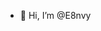 - 👋 Hi, I’m @E8nvy
<!---
- 👀 I’m interested in ...
- 🌱 I’m currently learning ...
- 💞️ I’m looking to collaborate on ...
- 📫 How to reach me ...
- 😄 Pronouns: ...
- ⚡ Fun fact: ...
--->
<!---
E8nvy/E8nvy is a ✨ special ✨ repository because its `README.md` (this file) appears on your GitHub profile.
You can click the Preview link to take a look at your changes.
--->
